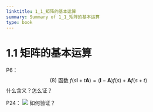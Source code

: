```yaml
---
linktitle: 1_1_矩阵的基本运算
summary: Summary of 1_1_矩阵的基本运算
type: book
---
```

# 1.1 矩阵的基本运算
P6：
$$
\text { (8) 函数 } f(s \boldsymbol{I}+t \boldsymbol{A})=(\boldsymbol{I}-\boldsymbol{A}) f(s)+\boldsymbol{A} f(s+t) 
$$
什么含义？怎么证？



P24：
![](1_1_矩阵的基本运算-1665326088598.jpeg)
如何验证？